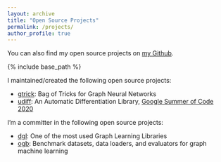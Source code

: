 ```yaml
---
layout: archive
title: "Open Source Projects"
permalink: /projects/
author_profile: true
---
```


You can also find my open source projects on [my Github](https://github.com/sangyx).

{% include base_path %}

I maintained/created the following open source projects:
- [gtrick](https://github.com/sangyx/gtrick): Bag of Tricks for Graph Neural Networks
- [udiff](https://github.com/Quansight-Labs/udiff): An Automatic Differentiation Library, [Google Summer of Code 2020](https://summerofcode.withgoogle.com/archive/2020/projects/5798229544796160)



I’m a committer in the following open source projects:
- [dgl](https://www.dgl.ai/): One of the most used Graph Learning Libraries
- [ogb](https://github.com/snap-stanford/ogb): Benchmark datasets, data loaders, and evaluators for graph machine learning